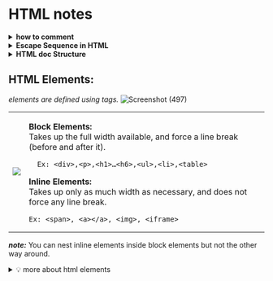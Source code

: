 # HTML notes

<details> 
  <summary><b> how to comment </b></summary>
<p>
    
```HTML
  <!-- this is how to comment -->
```
</p>
</details>
  
<details>
  <summary>
    <b> Escape Sequence in HTML </b>
  </summary>
<p>
  
<table>
<tr>
  <td><b> Code </b></td><td><b>	Symbol </b></td><td><b>	Description </b></td>
</tr>
<tr>
<td> 
    
``&quot;``
</td><td>	"	</td><td> Quotation Mark </td>
</tr>
<tr>
<td>

``&amp;`` 
</td><td>	&	</td><td> Ampersand </td>
</tr>
<tr>
<td> 

``&gt;``	
</td><td> >	</td><td> Greater than </td>
</tr>
<tr>
<td> 
  
``&lt;``	
</td><td> <	</td><td> Less than </td>
</tr>
<tr>
<td> 

``&copy;`` 
</td><td>	© </td><td>	Copyright </td>
</tr>
<tr>  
<td> 

``&reg;``	
</td><td> ®	</td><td> Registered trademark </td>
</tr>
<tr>  
<td> 

``&nbsp;``	
</td><td> 	</td><td> Nonbreaking space </td>
</tr>
<tr>
<td> 
  
``&frac14;`` 
</td><td>	¼	</td><td> Fraction of one fourth </td>
</tr>
<tr>  
<td> 
  
``&frac12;`` 
</td><td>	½	</td><td> Fraction of one half </td>
</tr>
</table>
  

  ***note:*** <b>```_&nbsp;```</b> adds space that won’t break in any screen size._
<br/>_“ when line fill with words the next word goes to next line, in case we want some words to always be together or in same line we use <b>```&nbsp```</b> for space ”_  
</p>
</details>


<details>
  <summary>
    <b>
HTML doc Structure
    </b>
  </summary>
<p>
  
```HTML
<!DOCTYPE html>                 <!-- tells that this is html document -->
<html lang="en"> <!-- "browser/search engine” this document’s body is english -->
<head>
    <meta charset="UTF-8">
    <meta http-equiv="X-UA-Compatible" content="IE=edge">
    <meta name="viewport" content="width=device-width, initial-scale=1.0">
    <title>title of Document</title>
</head>
<body>
    body of Document, actual content to be displayed by browser.
</body>
</html>
```
</p>  
</details>



## HTML Elements:
_elements are defined using tags._
![Screenshot (497)](https://user-images.githubusercontent.com/63545175/152874165-81b07ea5-57fd-4f7a-9c1d-784437ec0f57.png)
<table>
<tr>
<td> <img src=https://user-images.githubusercontent.com/63545175/152875163-ffbb5fdd-5aed-4463-8324-b037c5910c53.png>
</td>
<td>

**Block Elements:**
<br/>Takes up the full width available, and force a line break (before and after it).
```
  Ex: <div>,<p>,<h1>…<h6>,<ul>,<li>,<table>
```


**Inline Elements:**
<br/>Takes up only as much width as necessary, and does not force any line break.
```
Ex: <span>, <a></a>, <img>, <iframe>
```
  
</td>
</tr>
</table>

***note:*** You can nest inline elements inside block elements but not the other way around.

<details>
<summary>
  💡 more about html elements
</summary>
<p>
    
***tip:*** The most important block element in HTML is the division element ``(<div></div>)``. This element is heavily used and sometimes whole websites or web apps only consist of divisions. The division forces a line break and is often used as a container of other divisions or other HTML elements.
<br/>The counterpart to division is the inline element ``(<span></span>)``. As we learned, inline elements don’t force a line break and hence, divide the content into logical parts.

***tip:*** div and span are non-semantic tags, but their amazing application is  use “they are used for structuring the html document”.

***tip:*** “ in html5 block elements are roughly flow elements, and inline elements are roughly phrasing elements. ”
</p>
</details>
  
 
  
  
  
